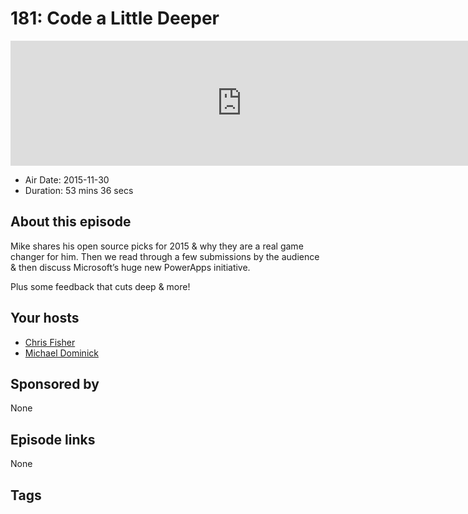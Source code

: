 # 181: Code a Little Deeper

<iframe src="https://player.fireside.fm/v2/MLf2ZzhC+aPWQduUh?theme=dark" width="740" height="200" frameborder="0" scrolling="no"></iframe>

* Air Date: 2015-11-30
* Duration: 53 mins 36 secs

## About this episode

Mike shares his open source picks for 2015 & why they are a real game changer for him. Then we read through a few submissions by the audience & then discuss Microsoft’s huge new PowerApps initiative. 

Plus some feedback that cuts deep & more!

## Your hosts
* [Chris Fisher](https://coder.show/hosts/chrislas)
* [Michael Dominick](https://coder.show/hosts/michael)

## Sponsored by

None



## Episode links

None



## Tags

